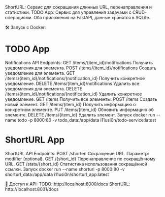 ShortURL: Сервис для сокращения длинных URL, перенаправления и статистики.
TODO App: Сервис для управления задачами с CRUD-операциями.
Оба приложения на FastAPI, данные хранятся в SQLite.

🛠️ Запуск с Docker:
# TODO App
Notifications API Endpoints:
  GET /items/{item_id}/notifications
    Получить уведомления для элемента.
  POST /items/{item_id}/notifications
    Создать уведомление для элемента.
  GET /items/{item_id}/notifications/{notification_id}
    Получить конкретное уведомление.
  DELETE /items/{item_id}/notifications
    Удалить все уведомления для элемента.
  DELETE /items/{item_id}/notifications/{notification_id}
    Удалить конкретное уведомление.
  GET /items
    Получить все элементы.
  POST /items
    Создать новый элемент.
  GET /items/{item_id}
    Получить информацию о конкретном элементе.
  PUT /items/{item_id}
    Обновить информацию об элементе.
  DELETE /items/{item_id}
    Удалить элемент.
Запуск
  docker run --name todo -p 8000:80 -v todo_data:/app/data i11usi0n/todo-service:latest
# ShortURL App
ShortURL API Endpoints:
  POST /shorten
    Сокращение URL.
    Параметр: modifier (optional).
  GET /{short_id}
    Перенаправление по сокращённому URL.
  GET /stats/{short_id}
    Статистика использования сокращённой ссылки.
Запуск
  docker run --name shorturl -p 8000:80 -v shorturl_data:/app/data i11usi0n/shorturl_app:latest

📑 Доступ к API:
TODO: http://localhost:8000/docs
ShortURL: http://localhost:8001/docs
